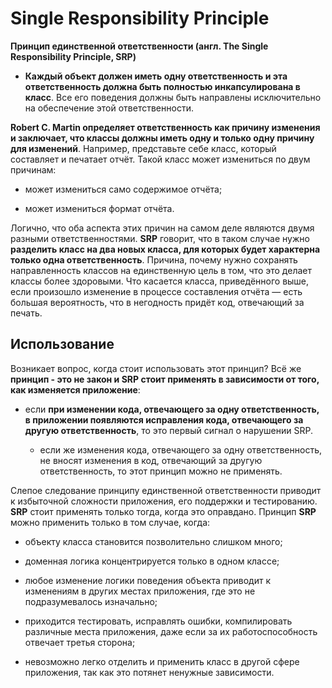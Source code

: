 # Single Responsibility Principle

**Принцип единственной ответственности (англ. The Single Responsibility Principle, SRP)**

- **Каждый объект должен иметь одну ответственность и эта ответственность должна быть полностью инкапсулирована в класс**. Все его поведения должны быть направлены исключительно на обеспечение этой ответственности.

**Robert C. Martin определяет ответственность как причину изменения и заключает, что классы должны иметь одну и только одну причину для изменений**. Например, представьте себе класс, который составляет и печатает отчёт. Такой класс может измениться по двум причинам:

- может измениться само содержимое отчёта;

- может измениться формат отчёта.

Логично, что оба аспекта этих причин на самом деле являются двумя разными ответственностями. **SRP** говорит, что в таком случае нужно **разделить класс на два новых класса, для которых будет характерна только одна ответственность**. Причина, почему нужно сохранять направленность классов на единственную цель в том, что это делает классы более здоровыми. Что касается класса, приведённого выше, если произошло изменение в процессе составления отчёта — есть большая вероятность, что в негодность придёт код, отвечающий за печать.

## Использование 
Возникает вопрос, когда стоит использовать этот принцип? Всё же **принцип - это не закон и SRP стоит применять в зависимости от того, как изменяется приложение**:

- если **при изменении кода, отвечающего за одну ответственность, в приложении появляются исправления кода, отвечающего за другую ответственность**, то это первый сигнал о нарушении SRP.

  - если же изменения кода, отвечающего за одну ответственность, не вносят изменения в код, отвечающий за другую ответственность, то этот принцип можно не применять.
  
Слепое следование принципу единственной ответственности приводит к избыточной сложности приложения, его поддержки и тестированию. **SRP** стоит применять только тогда, когда это оправдано. Принцип **SRP** можно применить только в том случае, когда:

- объекту класса становится позволительно слишком много;

- доменная логика концентрируется только в одном классе;

- любое изменение логики поведения объекта приводит к изменениям в других местах приложения, где это не подразумевалось изначально;

- приходится тестировать, исправлять ошибки, компилировать различные места приложения, даже если за их работоспособность отвечает третья сторона;

- невозможно легко отделить и применить класс в другой сфере приложения, так как это потянет ненужные зависимости.  